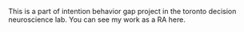 This is a part of intention behavior gap project in the toronto decision neuroscience lab.
You can see my work as a RA here.
